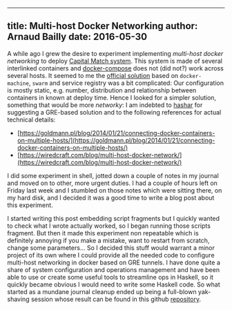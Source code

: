 ------------
title: Multi-host Docker Networking
author: Arnaud Bailly 
date: 2016-05-30
------------

A while ago I grew the desire to experiment implementing *multi-host docker networking* to deploy [Capital Match system](/posts/cm-infra-2.html). This system is made of several interlinked containers and [docker-compose](https://docs.docker.com/v1.8/compose/) does not (did not?) work across several hosts. It seemed to me the [official solution](https://docs.docker.com/engine/userguide/networking/get-started-overlay/) based on `docker-machine`, `swarm` and service registry was a bit complicated: Our configuration is mostly static, e.g. number, distribution and relationship between containers in known at deploy time. Hence I looked for a simpler solution, something that would be more *networky*: I am indebted to [hashar](https://fr.wikipedia.org/wiki/Utilisateur:Hashar) for suggesting a GRE-based solution and to  the following references for actual technical details:

* [https://goldmann.pl/blog/2014/01/21/connecting-docker-containers-on-multiple-hosts/](https://goldmann.pl/blog/2014/01/21/connecting-docker-containers-on-multiple-hosts/)
* [https://wiredcraft.com/blog/multi-host-docker-network/](https://wiredcraft.com/blog/multi-host-docker-network/)

I did some experiment in shell, jotted down a couple of notes in my journal and moved on to other, more urgent duties. I had a couple of hours left on Friday last week and I stumbled on those notes which were sitting there, on my hard disk, and I decided it was a good time to write a blog post about this experiment.

I started writing this post embedding script fragments but I quickly wanted to check what I wrote actually worked, so I began running those scripts fragment. But then it made this experiment non repeatable which is definitely annoying if you make a mistake, want to restart from scratch, change some parameters... So I decided this stuff would warrant a minor project of its own where I could provide all the needed code to configure multi-host networking in docker based on GRE tunnels. I have done quite a share of system configuration and operations management and have been able to use or create some useful tools to streamline ops in Haskell, so it quickly became obvious I would need to write some Haskell code. So what started as a mundane journal cleanup ended up being a full-blown yak-shaving session whose result can be found in this github [repository](https://github.com/abailly/multi-host-docker).

